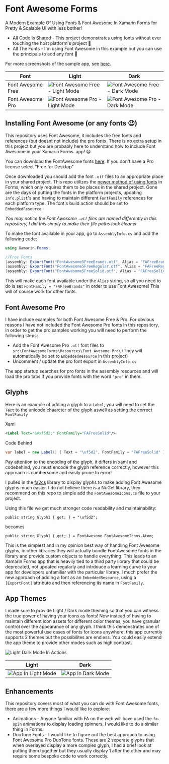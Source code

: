 # Font Awesome Forms
A Modern Example Of Using Fonts & Font Awesome In Xamarin Forms for Pretty & Scalable UI with less bother!

- All Code Is Shared - This project demonstrates using fonts without ever touching the host platform's project 🚀
- All The Fonts - I'm using Font Awesome in this example but you can use the principals to add any font 🥳

For more screenshots of the sample app, see [here](https://github.com/Axemasta/Font-Awesome-Forms/tree/main/assets).

| Font              | Light                                                        | Dark                                                         |
| ----------------- | ------------------------------------------------------------ | ------------------------------------------------------------ |
| Font Awesome Free | ![Font Awesome Free - Light Mode](assets/images/free-light-tablet.png) | ![Font Awesome Free - Dark Mode](assets/images/free-dark-tablet.png) |
| Font Awesome Pro  | ![Font Awesome Pro - Light Mode](assets/images/pro-light-tablet.png) | ![Font Awesome Pro - Dark Mode](assets/images/pro-dark-tablet.png) |



## Installing Font Awesome (or any fonts 😉)

This repository uses Font Awesome, it includes the free fonts and references (but doesnt not include) the pro fonts. There is no extra setup in this project but you are probably here to understand how to include Font Awesome in your Xamarin Forms. app! 😁

You can download the FontAwesome fonts [here](https://fontawesome.com/download). If you don't have a Pro license select "Free for Desktop"

Once downloaded you should add the font `.otf` files to an appropriate place in your shared project. This repo utilizes the [newer method of using fonts](https://docs.microsoft.com/en-us/xamarin/xamarin-forms/user-interface/text/fonts) in Forms, which only requires them to be places in the shared project. Gone are the days of putting the fonts in the platform projects, updating `info.plist`'s and having to maintain different `FontFamily` references for each platform type. The font's build action should be set to `EmbeddedResource`.

*You may notice the Font Awesome `.otf` files are named differently in this repository, I did this simply to make their file paths look cleaner*



To make the font available in your app, go to `AssemblyInfo.cs` and add the following code:

```csharp
using Xamarin.Forms;

//Free Fonts
[assembly: ExportFont("FontAwesome5FreeBrands.otf", Alias = "FAFreeBrands")]
[assembly: ExportFont("FontAwesome5FreeRegular.otf", Alias = "FAFreeRegular")]
[assembly: ExportFont("FontAwesome5FreeSolid.otf", Alias = "FAFreeSolid")]
```

This will make each font available under the `Alias` string, so all you need to do is set `FontFamily = "FAFreeBrands"` in order to use Font Awesome! This will of course work for other fonts.



## Font Awesome Pro

I have include examples for both Font Awesome Free & Pro. For obvious reasons I have not included the Font Awesome Pro fonts in this repository, in order to get the pro samples working you will need to perform the following steps:

- Add the Font Awesome Pro `.otf` font files to `src\FontAwesomeForms\Resources\Font Awesome Pro\` (They will automatically be set to `EmbeddedResource` in this project)
- Uncomment / update the pro font export in `AssemblyInfo.cs`

The app startup searches for pro fonts in the assembly resources and will load the pro tabs if you provide fonts with the word `"pro"` in them.



## Glyphs

Here is an example of adding a glyph to a `Label`, you will need to set the `Text` to the unicode chaarcter of the glyph aswell as setting the correct `FontFamily`

Xaml

```xml
<Label Text="&#xf5d2;" FontFamily="FAFreeSolid"/>
```

Code Behind

```csharp
var label = new Label() { Text = "\uf5d2", FontFamily = "FAFreeSolid" }
```

Pay attention to the encoding of the glyph, it differs in xaml and codebehind, you must encode the glyph reference correctly, however this approach is cumbersome and easily prone to error!

I pulled in the [fa2cs](https://github.com/matthewrdev/fa2cs) library to display glyphs to make adding Font Awesome glyphs much easier. I do not believe there is a NuGet library, they recommend on this repo to simple add the `FontAwesomeIcons.cs` file to your project.

Using this file we get much stronger code readability and maintainability:

```
public string Glyph1 { get; } = "\uf5d2";
```

becomes

```
public string Glyph1 { get; } = FontAwesome.FontAwesomeIcons.Atom;
```



This is the simplest and in my opinion best way of handling Font Awesome glyphs, in other libraries they will actually bundle FontAwesome fonts in the library and provide custom objects to handle everything. This leads to an Xamarin Forms app that is heavily tied to a third party library that could be deprecated, not updated regularly and intrdouce a learning curve to your app for developers unfamiliar with the particular library. I much prefer the new approach of adding a font as an `EmbeddedResource`, using a `[ExportFont]` attribute and then referencing its name in `FontFamily`.



## App Themes

I made sure to provide Light / Dark mode theming so that you can witness the true power of having your icons as fonts! Now instead of having to maintain different icon assets for different color themes, you have granular control over the appearance of any glyph. I think this demonstrates one of the most powerful use cases of fonts for icons anywhere, this app currently supports 2 themes but the possibilites are endless. You could easily extend the app theme to provide other modes such as high contrast.

![Light Dark Mode In Actions](assets/gifs/light-dark-mode.gif)

| Light                                                    | Dark                                                   |
| -------------------------------------------------------- | ------------------------------------------------------ |
| ![App In Light Mode](assets/images/free-light-phone.png) | ![App In Dark Mode](assets/images/free-dark-phone.png) |



## Enhancements

This repository covers most of what you can do with Font Awesome fonts, there are a few more things I would like to explore:

- Animations - Anyone familiar with FA on the web will have used the `fa-spin` animations to display loading spinners, I would like to do a similar thing in Forms.
- DuoTone Fonts - I would like to figure out the best approach to using Font Awesome Pro DuoTone fonts. These are 2 seperate glyphs that when overlayed display a more complex glyph, I had a brief look at putting them together but they usually display 1 after the other and may require some bespoke code to work correctly.